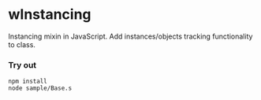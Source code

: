 # wInstancing

Instancing mixin in JavaScript. Add instances/objects tracking functionality to class.

### Try out
```
npm install
node sample/Base.s
```

























